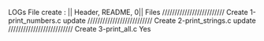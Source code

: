 LOGs File
create : || Header, README, 0|| Files
///////////////////////// Create  1-print_numbers.c
update
////////////////////////// Create 2-print_strings.c
update
////////////////////////// Create 3-print_all.c
Yes
